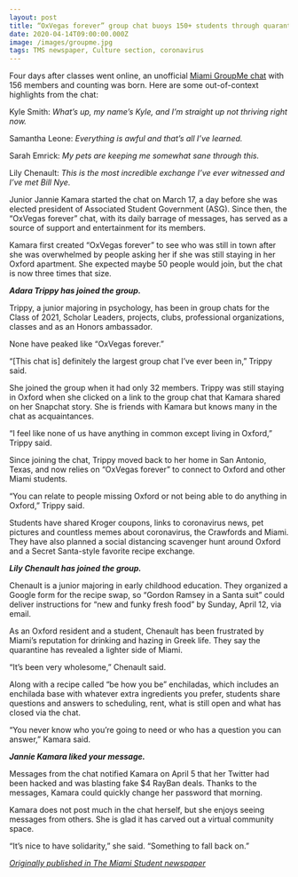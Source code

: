 ```yaml
---
layout: post
title: “OxVegas forever” group chat buoys 150+ students through quarantine
date: 2020-04-14T09:00:00.000Z
image: /images/groupme.jpg
tags: TMS newspaper, Culture section, coronavirus
---
```

Four days after classes went online, an unofficial [Miami GroupMe chat](https://web.groupme.com/chats) with 156 members and counting was born. Here are some out-of-context highlights from the chat:

Kyle Smith: *What’s up, my name’s Kyle, and I’m straight up not thriving right now.*

Samantha Leone: *Everything is awful and that’s all I’ve learned.*

Sarah Emrick: *My pets are keeping me somewhat sane through this.*

Lily Chenault: *This is the most incredible exchange I’ve ever witnessed and I’ve met Bill Nye.*

Junior Jannie Kamara started the chat on March 17, a day before she was elected president of Associated Student Government (ASG). Since then, the “OxVegas forever” chat, with its daily barrage of messages, has served as a source of support and entertainment for its members.

Kamara first created “OxVegas forever” to see who was still in town after she was overwhelmed by people asking her if she was still staying in her Oxford apartment. She expected maybe 50 people would join, but the chat is now three times that size.

***Adara Trippy has joined the group.***

Trippy, a junior majoring in psychology, has been in group chats for the Class of 2021, Scholar Leaders, projects, clubs, professional organizations, classes and as an Honors ambassador.

None have peaked like “OxVegas forever.”

“\[This chat is] definitely the largest group chat I’ve ever been in,” Trippy said.

She joined the group when it had only 32 members. Trippy was still staying in Oxford when she clicked on a link to the group chat that Kamara shared on her Snapchat story. She is friends with Kamara but knows many in the chat as acquaintances.

“I feel like none of us have anything in common except living in Oxford,” Trippy said.

Since joining the chat, Trippy moved back to her home in San Antonio, Texas, and now relies on “OxVegas forever” to connect to Oxford and other Miami students.

“You can relate to people missing Oxford or not being able to do anything in Oxford,” Trippy said.

Students have shared Kroger coupons, links to coronavirus news, pet pictures and countless memes about coronavirus, the Crawfords and Miami. They have also planned a social distancing scavenger hunt around Oxford and a Secret Santa-style favorite recipe exchange.

***Lily Chenault has joined the group.***

Chenault is a junior majoring in early childhood education. They organized a Google form for the recipe swap, so “Gordon Ramsey in a Santa suit” could deliver instructions for “new and funky fresh food” by Sunday, April 12, via email.

As an Oxford resident and a student, Chenault has been frustrated by Miami’s reputation for drinking and hazing in Greek life. They say the quarantine has revealed a lighter side of Miami.

“It’s been very wholesome,” Chenault said.

Along with a recipe called “be how you be” enchiladas, which includes an enchilada base with whatever extra ingredients you prefer, students share questions and answers to scheduling, rent, what is still open and what has closed via the chat.

“You never know who you’re going to need or who has a question you can answer,” Kamara said.

***Jannie Kamara liked your message.***

Messages from the chat notified Kamara on April 5 that her Twitter had been hacked and was blasting fake $4 RayBan deals. Thanks to the messages, Kamara could quickly change her password that morning.

Kamara does not post much in the chat herself, but she enjoys seeing messages from others. She is glad it has carved out a virtual community space.

“It’s nice to have solidarity,” she said. “Something to fall back on.”

*[Originally published in The Miami Student newspaper](https://www.miamistudent.net/article/2020/04/oxvegas-forever)*